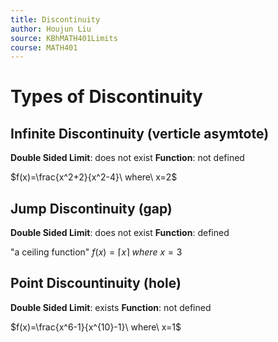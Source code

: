 ```yaml
---
title: Discontinuity
author: Houjun Liu
source: KBhMATH401Limits
course: MATH401
---
```


# Types of Discontinuity

## Infinite Discontinuity  (verticle asymtote)
**Double Sided Limit**: does not exist
**Function**: not defined

$f(x)=\frac{x^2+2}{x^2-4}\ where\ x=2$
 
 
## Jump Discontinuity (gap)
**Double Sided Limit**: does not exist
**Function**: defined

"a ceiling function" $f(x) = \left \lceil{x}\right \rceil\ where\ x=3$

## Point Discountinuity (hole)
**Double Sided Limit**: exists
**Function**: not defined

$f(x)=\frac{x^6-1}{x^{10}-1}\ where\ x=1$